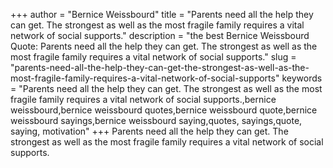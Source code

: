 +++
author = "Bernice Weissbourd"
title = "Parents need all the help they can get. The strongest as well as the most fragile family requires a vital network of social supports."
description = "the best Bernice Weissbourd Quote: Parents need all the help they can get. The strongest as well as the most fragile family requires a vital network of social supports."
slug = "parents-need-all-the-help-they-can-get-the-strongest-as-well-as-the-most-fragile-family-requires-a-vital-network-of-social-supports"
keywords = "Parents need all the help they can get. The strongest as well as the most fragile family requires a vital network of social supports.,bernice weissbourd,bernice weissbourd quotes,bernice weissbourd quote,bernice weissbourd sayings,bernice weissbourd saying,quotes, sayings,quote, saying, motivation"
+++
Parents need all the help they can get. The strongest as well as the most fragile family requires a vital network of social supports.

